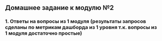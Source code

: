 ## Домашнее задание к модулю №2

### 1. Ответы на вопросы из 1 модуля (результаты запросов сделаны по метрикам дашборда из 1 уровня т.к. вопросы из 1 модуля достаточно простые)
